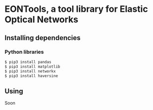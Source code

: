 # EONTools, a tool library for Elastic Optical Networks

## Installing dependencies

### Python libraries

```bash
$ pip3 install pandas
$ pip3 install matplotlib
$ pip3 install networkx
$ pip3 install haversine
```

## Using

Soon
